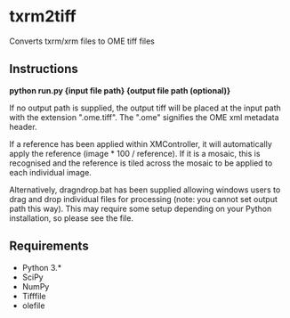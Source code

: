 # txrm2tiff

Converts txrm/xrm files to OME tiff files

## Instructions

**python run.py {input file path} {output file path (optional)}**

If no output path is supplied, the output tiff will be placed at the input path with the extension ".ome.tiff". The ".ome" signifies the OME xml metadata header.

If a reference has been applied within XMController, it will automatically apply the reference (image * 100 / reference). If it is a mosaic, this is recognised and the reference is tiled across the mosaic to be applied to each individual image.

Alternatively, dragndrop.bat has been supplied allowing windows users to drag and drop individual files for processing (note: you cannot set output path this way). This may require some setup depending on your Python installation, so please see the file.

## Requirements
* Python 3.*
* SciPy
* NumPy
* Tifffile
* olefile
